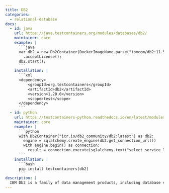 ```yaml
---
title: DB2
categories:
  - relational-database
docs:
  - id: java
    url: https://java.testcontainers.org/modules/databases/db2/
    maintainer: core
    example: |
      ```java
      var db2 = new Db2Container(DockerImageName.parse("ibmcom/db2:11.5.0.0a"))
        .acceptLicense();
      db2.start();
      ```
    installation: |
      ```xml
      <dependency>
          <groupId>org.testcontainers</groupId>
          <artifactId>db2</artifactId>
          <version>1.20.0</version>
          <scope>test</scope>
      </dependency>
      ```
  - id: python
    url: https://testcontainers-python.readthedocs.io/en/latest/modules/db2/README.html
    maintainer: core
    example: |
      ```python
      with Db2Container("icr.io/db2_community/db2:latest") as db2:
        engine = sqlalchemy.create_engine(db2.get_connection_url())
        with engine.begin() as connection:
          result = connection.execute(sqlalchemy.text("select service_level from sysibmadm.env_inst_info"))
      ```
    installation: |
      ```bash
      pip install testcontainers[db2]
      ```
description: |
  IBM Db2 is a family of data management products, including database servers.
---
```

